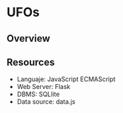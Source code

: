 # UFOs

## Overview

## Resources
  - Languaje: JavaScript ECMAScript
  - Web Server: Flask
  - DBMS: SQLlite
  - Data source: data.js
